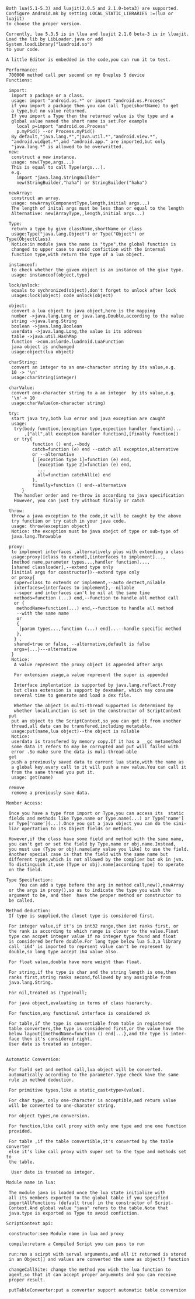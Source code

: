     Both lua(5.1-5.3) and luajit(2.0.5 and 2.1.0-beta3) are supported.
    Configure Android.mk by setting LOCAL_STATIC_LIBRARIES :=(lua or luajit)
    to choose the proper version.
     
    Currently, lua 5.3.5 is in \lua and luajit 2.1.0 beta-3 is in \luajit.
    Load the lib by LibLoader.java or add System.loadLibrary("luadroid.so")
    to your code.
     
    A little Editor is embedded in the code,you can run it to test.
     
    Performance:
     700000 method call per second on my Oneplus 5 device
    Functions:
     
     import:
      import a package or a class.
      usage: import "android.os.*" or import "android.os.Process"
      if you import a package then you can call Type(shortName) to get
      a type,but no value returned.
      If you import a Type then the returned value is the type and a
      global value named the short name is set.For example
        local p=import "android.os.Process"
        p.myPid() --or Process.myPid()
      By default,"java.lang.*","java.util.*","android.view.*",
      "android.widget.*",and "android.app." are imported,but only
      "java.lang.*" is allowed to be overwritted.
     new:
      construct a new instance.
      usage: new(Type,args...)
      This is equal to call Type(args...).
      e.g.
        import "java.lang.StringBuilder"
        new(StringBuilder,"haha") or StringBuilder("haha")
        
     newArray:
      construct an array.
      usage: newArray(ComponentType,length,initial args...)
      The length of inital args must be less than or equal to the length
      Alternative: new(ArrayType,,length,initial args...)
      
     Type:
      return a type by give className,shortName or class
      usage:Type("java.lang.Object") or Type("Object") or Type(ObjectClass)
      Notice:in module java the name is "type",the global function is
      changed to upper case to avoid confiction with the internal
      function type,with return the type of a lua object.
      
     instanceof:
      to check whether the given object is an instance of the give type.
      usage: instanceof(object,type)
      
     lock/unlock:
      equals to sychronized(object),don't forget to unlock after lock
      usages:lock(object) code unlock(object)
      
     object:
      convert a lua object to java object,here is the mapping
      number ->java.lang.Long or java.lang.Double,according to the value
      string ->java.lang.String
      boolean ->java.lang.Boolean
      userdata ->java.lang.Long,the value is its address
      table ->java.util.HashMap
      function ->com.oslorde.luadroid.LuaFunction
      java object is unchanged
      usage:object(lua object)
      
     charString:
      convert an integer to an one-character string by its value,e.g.
      10 -> '\n'
      usage:charString(integer)
      
     charValue:
      convert one-character string to a an integer  by its value,e.g.
      '\n'-> 10
      usage:charValue(on-character string)
      
     try:
      start java try,both lua error and java exception are caught
      usage:
       try(body function,[exception type,ecpection handler function]...
           ,["all",all exception handler function],[finally function])
       or try{
              function () end,--body
              catch=function (e) end --catch all exception,alternative
              or --alternative
              { [exception type 1]=function (e) end,
                [exception type 2]=function (e) end,
                ...
                all=function catchAll(e) end
              },
              finally=function () end--alternative
          }
       The handler order and re-throw is according to java specification
       However, you can just try without finally or catch
       
     throw:
      throw a java exception to the code,it will be caught by the above
      try function or try catch in your java code.
      usage: throw(exception object)
      Notice: the exception must be java obejct of type or sub-type of
      java.lang.Throwable
      
     proxy:
      to implement interfaces ,alternatively plus with extending a class
      usage:proxy([class to extend],[interfaces to implement]...,
      [method name,parameter types...,handler function]...,
      [shared classloader],--extend type only
      [initial args for constructor])--extend type only
      or proxy{
       super=class to extends or implement,--auto dectect,nilable
       interfaces={interfaces to implement},--nilable
       --super and interfaces can't be nil at the same time
       methods=function (...) end,--function to handle all method call
       or {
        methodName=function(...) end,--function to handle all method
        --with the same name
        or
        {
         [param types...,function (...) end]...--handle specific method
        },
       } ,
       shared=true or false, --alternative,default is false
       args={...}---alternative
      }
      Notice:
       A value represent the proxy object is appended after args
       
       For extension usage,a value represent the super is appended
       
       Interface implentation is supported by java.lang.reflect.Proxy
       but class extension is support by dexmaker, which may consume
       several time to generate and load a dex file.
      
       Whether the object is multi-thread supported is determined by
       whether localLunction is set in the constructor of ScriptContext
     put
      put an object to the ScriptContext,so you can get it from another
      thread,all data can be transfered,including metatable.
      usage:put(name,lua object)--the object is nilable
      Notice:
      userdata is transfered by memory copy.If it has a __gc metamethod
      some data it refers to may be corrupted and put will failed with
      error .So make sure the data is muli-thread-able
     get
      push a previously saved data to current lua state,with the name as
      a global key.every call to it will push a new value.You can call it
      from the same thread you put it.
      usage: get(name)
      
     remove
      remove a previously save data.
      
    Member Access:
     
     Once you have a type from import or Type,you can access its  static 
     fields and methods like Type.name or Type.name(...) or Type['name'] 
     or Type['name'](...).Once you got a java object you can do the simi-
     liar opertation to its Object fields or methods.
     
     However,if the class have some field and method with the same name,
     you can't get or set the field by Type.name or obj.name.Instead,
     you must use (Type or obj).name[any value you like] to use the field.
     Another special case is that the field with the same name but
     different types,which is not allowed by the complier but ok in jvm.
     To distinguish it,use (Type or obj).name[according type] to operate
     on the field.
     
    Type Specifaction:
         You can add a type before the arg in method call,new(),newArray
     or the args in proxy(),so as to indicate the type you wish the
     argument to be, and then  have the proper method or constructor to
     be called.
      
    Method deduction:
     If type is supplied,the closet type is considered first.
     
     For integer value,if it's in int32 range,then int ranks first, or
     the rank is according to which range is closer to the value.Float
     type can accpet integer value if no integer type found and float
     is considered berfore double.For long type below lua 5.3,a library
     call 'i64' is imported to reprsent value can't be represent by
     double,so long type accept i64 value also.
     
     For float value,double have more weight than float.
     
     For string,if the type is char and the string length is one,then
     ranks first,string ranks second,followed by any assignble from
     java.lang.String.
     
     For nil,treated as (Type)null;
     
     For java object,evaluating in terms of class hierarchy.
     
     For function,any functional interface is considered ok
     
     For table,if the type is convertiable from table in registered
     table converters,the type is considered first,or the value have the
     below layout{[methodName=function () end]...},and the type is inter-
     face then it's considered right.
     User date is treated as integer.
     

    Automatic Conversion:
    
     For field set and method call,lua object will be converted.
     automatically according to the parameter.Type check have the same
     rule in method deduction.
     
     For primitive types,like a static_cast<type>(value).
     
     For char type, only one-character is acceptible,and return value
     will be converted to one-charater string.
     
     For object types,no conversion.
     
     For function,like call proxy with only one type and one one function
     provided.
     
     For table ,if the table convertible,it's converted by the table converter
     else it's like call proxy with super set to the type and methods set to 
     the table.
     
      User date is treated as integer.
          
    Module name in lua:
     
     The module java is loaded once the lua state initialize with
     all its members exported to the global table if you specified
     importAllFunctions (default true) in the constructor of Script-
     Context.And global value "java" refers to the table.Note that
     java.type is exported as Type to avoid confiction.
      
    ScriptContext api:
     
     constructor:see Module name in lua and proxy
     
     compile:return a Compiled Script you can pass to run
     
     run:run a scirpt with serval arguments,and all it returned is stored
     in an Object[] and values are converted the same as object() function
     
     changeCallSite: change the method you wish the lua function to
     agent,so that it can accept proper arguemnts and you can receive
     proper result.
     
     putTableConverter:put a converter support automatic table conversion












